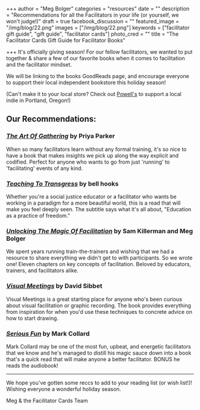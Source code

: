+++
author = "Meg Bolger"
categories = "resources"
date = ""
description = "Recommendations for all the Facilitators in your life (or yourself, we won't judge!)"
draft = true
facebook_discussion = ""
featured_image = "/img/blog/22.png"
images = ["/img/blog/22.png"]
keywords = ["facilitator gift guide", "gift guide", "facilitator cards"]
photo_cred = ""
title = "The Facilitator Cards Gift Guide for Facilitator Books"

+++
It's officially giving season! For our fellow facilitators, we wanted to put together & share a few of our favorite books when it comes to facilitation and the facilitator mindset.

We will be linking to the books GoodReads page, and encourage everyone to support their local independent bookstore this holiday season!

(Can't make it to your local store? Check out [Powell's](https://www.powells.com/) to support a local indie in Portland, Oregon!)

## **Our Recommendations:**

### [_The Art Of Gathering_](https://www.goodreads.com/book/show/37424706-the-art-of-gathering) by Priya Parker

When so many facilitators learn without any formal training, it's so nice to have a book that makes insights we pick up along the way explicit and codified. Perfect for anyone who wants to go from just 'running' to 'facilitating' events of any kind.

### [_Teaching To Transgress_](https://www.goodreads.com/book/show/27091.Teaching_to_Transgress?from_search=true&from_srp=true&qid=vyDuQtvRqC&rank=1) by bell hooks

Whether you're a social justice educator or a facilitator who wants be working in a paradigm for a more beautiful world, this is a read that will make you feel deeply seen. The subtitle says what it's all about, "Education as a practice of freedom."

### [_Unlocking The Magic Of Facilitation_](https://www.goodreads.com/book/show/29012097-unlocking-the-magic-of-facilitation?from_search=true&from_srp=true&qid=YcS5q36D3U&rank=1) by Sam Killerman and Meg Bolger

We spent years running train-the-trainers and wishing that we had a resource to share everything we didn't get to with participants. So we wrote one! Eleven chapters on key concepts of facilitation. Beloved by educators, trainers, and facilitators alike.

### [_Visual Meetings_](https://www.goodreads.com/book/show/8569496-visual-meetings?ac=1&from_search=true&qid=D06KiQsgix&rank=1) by David Sibbet

Visual Meetings is a great starting place for anyone who's been curious about visual facilitation or graphic recording. The book provides everything from inspiration for when you'd use these techniques to concrete advice on how to start drawing.

### [_Serious Fun_](https://www.goodreads.com/book/show/25233284-serious-fun?from_search=true&from_srp=true&qid=SSXlEfCMnu&rank=1) by Mark Collard

Mark Collard may be one of the most fun, upbeat, and energetic facilitators that we know and he's managed to distill his magic sauce down into a book that's a quick read that will make anyone a better facilitator. BONUS he reads the audiobook!

***

We hope you've gotten some reccs to add to your reading list (or wish list!)! Wishing everyone a wonderful holiday season.

Meg & the Facilitator Cards Team